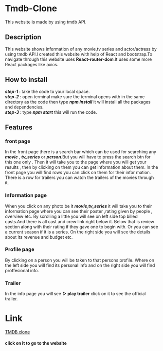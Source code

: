  # Tmdb-Clone                                                                                                                                                    
This website is made by using tmdb API.

## Description                                                                                                                                                             
This website shows information of any movie,tv series and actor/actress by using tmdb API.I created this website with help of React and bootstrap.To navigate through this website uses __React-router-dom__.It uses some more React packages like axios.

## How to install                                                                                                                         
___step-1___ : take the code to your local space.  
___step-2___ : open terminal make sure the terminal opens with in the same directory as the code then type ***npm install*** it will install all the packages and dependencies.  
___step-3___ : type ***npm start*** this will run the code.

## Features
### front page
In the front page there is a search bar which can be used for searching any ***movie*** , ***tv_series*** or ***person***.But you will have to press the search btn for this one only . Then it will take you to the page where you will get your results , then by clicking on them you can get information about them.
In the front page you will find rows you can click on them for their infor mation.
There is a row for trailers you can watch the trailers of the movies through it.

### Information page 

When you click on any photo be it ***movie***,***tv_series*** it will take you to their information page where you can see their poster ,rating given by people , overview etc.
By scrolling a little you will see on left side top billed casts.And there is all cast and crew link right below it.
Below that is review section along with their rating if they gave one to begin with.
Or you can see a current season if it is a series.
On the right side you will see the details about its revenue and budget etc.

### Profile page

By clicking on a person you will be taken to that persons profile.
Where on the left side you will find its personal info and on the right side you will find proffesional info.

### Trailer 

In the info page you will see __▷ play trailer__ click on it to see the official trailer.

# Link 
[TMDB clone](https://some-coder-whowantstocode.github.io/tmdbclone/) 
#### click on it to go to the website
